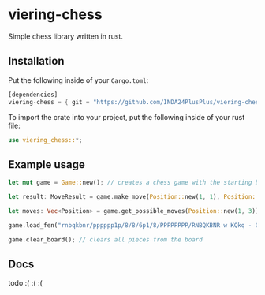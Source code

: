 # viering-chess

Simple chess library written in rust.

## Installation
Put the following inside of your `Cargo.toml`:
```rs
[dependencies]
viering-chess = { git = "https://github.com/INDA24PlusPlus/viering-chess.git" }
```

To import the crate into your project, put the following inside of your rust file:
```rs
use viering_chess::*;
```

## Example usage

```rs
let mut game = Game::new(); // creates a chess game with the starting board

let result: MoveResult = game.make_move(Position::new(1, 1), Position::new(1, 3)); // moves the piece at 1,1 (B2) -> 1,3 (B4)

let moves: Vec<Position> = game.get_possible_moves(Position::new(1, 3)); // gets all possible moves for a specific position

game.load_fen("rnbqkbnr/pppppp1p/8/8/6p1/8/PPPPPPPP/RNBQKBNR w KQkq - 0 1") // loads a game from a fen string

game.clear_board(); // clears all pieces from the board
```

## Docs
todo :( :( :(
